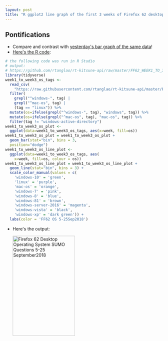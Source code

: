 ```yaml
---
layout: post
title: "R ggplot2 line graph of the first 3 weeks of Firefox 62 desktop SUMO support questions operating systems"
---
```


## Pontifications

* Compare and contrast with [yesterday's bar graph of the same data](http://rolandtanglao.com/2018/09/26/p1-firefox62-operating-system-graph-sumo-support-questions-first-3-weeks/)! 
* [Here's the R code](https://github.com/rtanglao/rt-kitsune-api/blob/master/FF62_WEEK1_TO_3/ff62-desktop-operating-system-first-3-weeks.r):

```r
# the following code was run in R Studio
# output: 
# https://github.com/rtanglao/rt-kitsune-api/raw/master/FF62_WEEK1_TO_3/Firefox%2062%20Desktop%20Operating%20System%20SUMO%20Questions%205-25%20September2018.png
library(tidyverse)
week1_to_week3_os_tags <-
  read_csv(
    "https://raw.githubusercontent.com/rtanglao/rt-kitsune-api/master/FF62_WEEK1_TO_3/26september2018-week1-week3-weeknumber-tags.csv") %>% 
  filter(
    grepl("^windows-", tag) |
    grepl("^mac-os", tag) |
    (tag == "linux")) %>%
  mutate(os=ifelse(grepl("^windows-", tag), "windows", tag)) %>% 
  mutate(os=ifelse(grepl("^mac-os", tag), "mac-os", tag)) %>% 
  filter(tag != "windows-active-directory")
week1_to_week3_os_plot <-
  ggplot(data=week1_to_week3_os_tags, aes(x=week, fill=os))
week1_to_week3_os_plot = week1_to_week3_os_plot + 
  geom_bar(stat="bin", bins = 3,
  position="dodge")
week1_to_week3_os_line_plot <-
  ggplot(data=week1_to_week3_os_tags, aes(
    x=week, fill=os, colour = os))
week1_to_week3_os_line_plot = week1_to_week3_os_line_plot + 
  geom_line(stat="bin", bins = 3) + 
  scale_color_manual(values = c(
    'windows-10' = 'green',
    'linux' = 'purple',
    'mac-os' = 'orange',
    'windows-7' = 'pink',
    'windows-8' = 'blue',
    'windows-81' = 'brown',
    'windows-server-2016' = 'magenta',
    'windows-vista' = 'black',
    'windows-xp' = 'dark green')) +
  labs(color = 'FF62 OS 5-25Sep2018')
```
* Here's the output:

	<a data-flickr-embed="true"  href="https://www.flickr.com/photos/roland/30018293677/in/dateposted-public/" title="Firefox 62 Desktop Operating System SUMO Questions 5-25 September2018"><img src="https://farm2.staticflickr.com/1964/30018293677_eddcb2aab6_n.jpg" width="199" height="320" alt="Firefox 62 Desktop Operating System SUMO Questions 5-25 September2018"></a><script async src="//embedr.flickr.com/assets/client-code.js" charset="utf-8"></script>